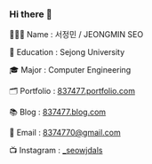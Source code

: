 ### Hi there 👋

🙋🏻‍♂️ Name : 서정민 / JEONGMIN SEO

🏫 Education : Sejong University

🎓 Major : Computer Engineering

🗂 Portfolio : [837477.portfolio.com](https://837477.github.io)

📚 Blog : [837477.blog.com](https://blog.naver.com/837477_)

📧 Email : [8374770@gmail.com](mailto:8374770@gmail.com)

📺 Instagram : [_seowjdals](https://www.instagram.com/_seowjdals/)
